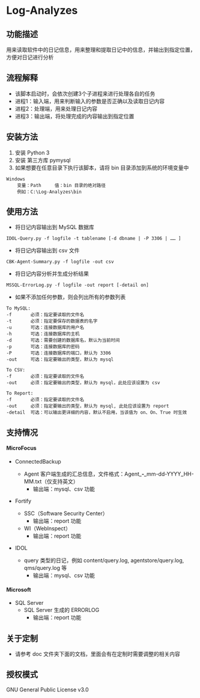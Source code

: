 # Log-Analyzes

## 功能描述
用来读取软件中的日记信息，用来整理和提取日记中的信息，并输出到指定位置，方便对日记进行分析

## 流程解释
* 该脚本启动时，会依次创建3个子进程来进行处理各自的任务
* 进程1：输入端，用来判断输入的参数是否正确以及读取日记内容
* 进程2：处理端，用来处理日记内容
* 进程3：输出端，将处理完成的内容输出到指定位置

## 安装方法
1. 安装 Python 3
2. 安装 第三方库 pymysql
3. 如果想要在任意目录下执行该脚本，请将 bin 目录添加到系统的环境变量中
```
Windows
    变量：Path     值：bin 目录的绝对路径
    例如：C:\Log-Analyzes\bin
```

## 使用方法
* 将日记内容输出到 MySQL 数据库
```
IDOL-Query.py -f logfile -t tablename [-d dbname | -P 3306 | …… ]
```  
* 将日记内容输出到 csv 文件
```
CBK-Agent-Summary.py -f logfile -out csv
```
* 将日记内容分析并生成分析结果
```
MSSQL-ErrorLog.py -f logfile -out report [-detail on]
```
* 如果不添加任何参数，则会列出所有的参数列表
```
To MySQL:
-f       必须：指定要读取的文件名
-t       必须：指定要保存的数据表的名字
-u       可选：连接数据库的用户名
-h       可选：连接数据库的主机
-d       可选：需要创建的数据库名，默认为当前时间
-p       可选：连接数据库的密码
-P       可选：连接数据库的端口，默认为 3306
-out     可选：指定要输出的类型，默认为 mysql

To CSV:
-f       必须：指定要读取的文件名
-out     必须：指定要输出的类型，默认为 mysql，此处应该设置为 csv

To Report:
-f       必须：指定要读取的文件名
-out     必须：指定要输出的类型，默认为 mysql, 此处应该设置为 report
-detail  可选：可以输出更详细的内容，默认不启用，当该值为 on、On、True 时生效
```
## 支持情况

#### MicroFocus
* ConnectedBackup
    * Agent 客户端生成的汇总信息，文件格式：Agent_*****-*****_mm-dd-YYYY_HH-MM.txt（仅支持英文）
        + 输出端：mysql、csv 功能

* Fortify
    * SSC（Software Security Center）
        + 输出端：report 功能
    * WI（WebInspect）
        + 输出端：report 功能
* IDOL
    * query 类型的日记，例如 content/query.log, agentstore/query.log, qms/query.log 等
        + 输出端：mysql、csv 功能

#### Microsoft
* SQL Server
    * SQL Server 生成的 ERRORLOG
        + 输出端：report 功能
        
## 关于定制
* 请参考 doc 文件夹下面的文档，里面会有在定制时需要调整的相关内容

## 授权模式
GNU General Public License v3.0